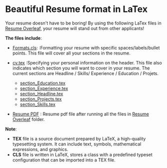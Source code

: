 # Beautiful Resume format in LaTex
Your resume doesn't have to be boring! By using the following LaTex files in
[Resume Overleaf](https://github.com/NaeRong/Resume-Template-Latex/Resume%Overleaf), your resume will stand out from other applicants!

**The files include**:
* [Formats.cls](https://github.com/NaeRong/Resume-Template-Latex/Resume%Overleaf/Formats.cls):
:Formatting your resume with specific spaces/labels/bullet points. This file will cover all your sections in the resume. 

* [cv.tex](https://github.com/NaeRong/Resume-Template-Latex/Resume%Overleaf/cv.tex)
:Specifying your personal information on the header. This file also indicates which section you will want to cover in your resume. The current sections are Headline / Skills/ Experience / Education / Projets.
  * [section_Education.tex](https://github.com/NaeRong/Resume-Template-Latex/Resume%Overleaf/section_Education.tex)
  * [section_Experience.tex](https://github.com/NaeRong/Resume-Template-Latex/Resume%Overleaf/section_Experience.tex) 
  * [section_Headline.tex](https://github.com/NaeRong/Resume-Template-Latex/Resume%Overleaf/section_Headline.tex)
  * [section_Projects.tex](https://github.com/NaeRong/Resume-Template-Latex/Resume%Overleaf/section_Projects.tex)
  * [section_Skills.tex](https://github.com/NaeRong/Resume-Template-Latex/Resume%Overleaf/section_Skills.tex)
* [Resume PDF](https://github.com/NaeRong/Resume-Template-Latex/Resume%Overleaf/Nae_Rong_Chang_Resume_LaTex.pdf)
: Resume pdf file after running all the files in [Resume Overleaf](https://github.com/NaeRong/Resume-Template-Latex/Resume%Overleaf) folder.
  
**Note**:
* **TEX** file is a source document prepared by LaTeX, a high-quality typesetting system. It can include text, symbols, mathematical expressions, and graphics. 
* **CLS** file is written in LaTeX, stores a class with a predefined typeset configuration that can be imported into a TEX file.
